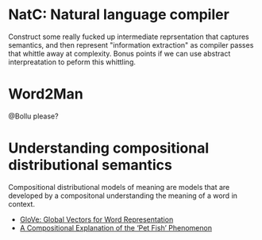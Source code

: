 # NatC: Natural language compiler

Construct some really fucked up intermediate reprsentation that captures
semantics, and then represent "information extraction" as compiler passes that
whittle away at complexity. Bonus points if we can use abstract interpreatation
to peform this whittling.

# Word2Man

@Bollu please?

# Understanding compositional distributional semantics

Compositional distributional models of meaning are models that are developed by a compositonal understanding the meaning of a word in context. 

- [GloVe: Global Vectors for Word Representation](https://nlp.stanford.edu/pubs/glove.pdf)
- [A Compositional Explanation of the ‘Pet Fish’ Phenomenon](https://arxiv.org/pdf/1509.06594.pdf)
